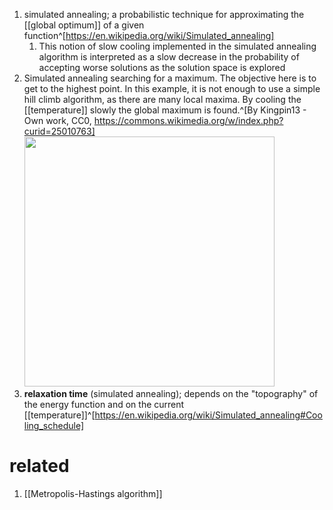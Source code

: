 1. simulated annealing; a probabilistic technique for approximating the [[global optimum]] of a given function^[https://en.wikipedia.org/wiki/Simulated_annealing]
	1. This notion of slow cooling implemented in the simulated annealing algorithm is interpreted as a slow decrease in the probability of accepting worse solutions as the solution space is explored
2. Simulated annealing searching for a maximum. The objective here is to get to the highest point. In this example, it is not enough to use a simple hill climb algorithm, as there are many local maxima. By cooling the [[temperature]] slowly the global maximum is found.^[By Kingpin13 - Own work, CC0, https://commons.wikimedia.org/w/index.php?curid=25010763]
	<img src="https://upload.wikimedia.org/wikipedia/commons/d/d5/Hill_Climbing_with_Simulated_Annealing.gif" width="400" />
3. **relaxation time** (simulated annealing); depends on the "topography" of the energy function and on the current [[temperature]]^[https://en.wikipedia.org/wiki/Simulated_annealing#Cooling_schedule]

# related
1. [[Metropolis-Hastings algorithm]]